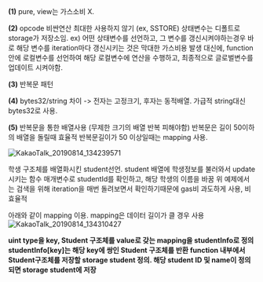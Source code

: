 **(1)** pure, view는 가스소비 X.

**(2)** opcode 비싼연산 최대한 사용하지 않기 (ex, SSTORE) 상태변수는 디폴트로 storage가 저장소임.
ex) 어떤 상태변수를 선언하고, 그 변수를 갱신시켜야하는경우 바로 해당 변수를 iteration마다 갱신시키는 것은 막대한 가스비용 발생
대신에, function 안에 로컬변수를 선언하여 해당 로컬변수에 연산을 수행하고, 최종적으로 글로벌변수를 업데이트 시켜야함.

**(3)** 반복문 패턴

**(4)** bytes32/string 차이 -> 전자는 고정크기, 후자는 동적배열. 가급적 string대신 bytes32로 사용.

**(5)** 반복문을 통한 배열사용 (무제한 크기의 배열 반복 피해야함)
반복문은 길이 50이하의 배열을 돌릴때 효율적
반복문길이가 50 이상일때는 mapping 사용.

![KakaoTalk_20190814_134239571](https://user-images.githubusercontent.com/36583413/62995199-84935580-be9a-11e9-8f74-40bc33cfd8fb.png)

학생 구조체를 배열화시킨 student선언. student 배열에 학생정보를 불러와서 update 시키는 함수
매개변수로 studentId를 확인하고, 해당 학생의 이름을 바꿈 
위 예제에서는 검색을 위해 iteration을 매번 돌려보면서 확인하기때문에 gas비 과도하게 사용, 비효율적

아래와 같이 mapping 이용. mapping은 데이터 길이가 클 경우 사용
![KakaoTalk_20190814_134310427](https://user-images.githubusercontent.com/36583413/62995205-865d1900-be9a-11e9-88bc-52d60a485244.png)

**uint type을 key, Student 구조체를 value로 갖는 mapping을 studentInfo로 정의
studentInfo[key]는 해당 key에 쌍인 Student 구조체를 반환
function 내부에서 Student구조체를 저장할 storage student 정의. 해당 student ID 및 name이 정의되면 storage student에 저장**

